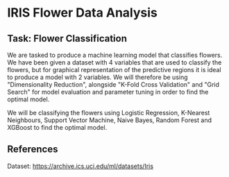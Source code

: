 # IRIS Flower Data Analysis

## Task: Flower Classification

We are tasked to produce a machine learning model that classifies flowers. We have been given a dataset with 4 variables that are used to classify the flowers, but for graphical representation of the predictive regions it is ideal to produce a model with 2 variables. We will therefore be using "Dimensionality Reduction", alongside "K-Fold Cross Validation" and "Grid Search" for model evaluation and parameter tuning in order to find the optimal model. 

We will be classifying the flowers using Logistic Regression, K-Nearest Neighbours, Support Vector Machine, Naive Bayes, Random Forest and XGBoost to find the optimal model.

## References

Dataset: https://archive.ics.uci.edu/ml/datasets/Iris
